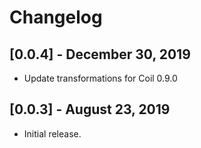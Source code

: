 # Changelog

## [0.0.4] - December 30, 2019
- Update transformations for Coil 0.9.0

## [0.0.3] - August 23, 2019
- Initial release.
